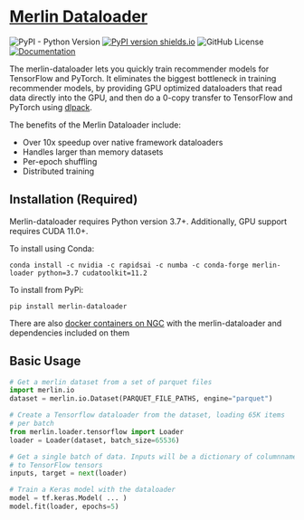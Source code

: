 # [Merlin Dataloader](https://github.com/NVIDIA-Merlin/dataloader)

![PyPI - Python Version](https://img.shields.io/pypi/pyversions/merlin-dataloader)
[![PyPI version shields.io](https://img.shields.io/pypi/v/merlin-systems.svg)](https://pypi.python.org/pypi/merlin-dataloader/)
![GitHub License](https://img.shields.io/github/license/NVIDIA-Merlin/dataloader)
[![Documentation](https://img.shields.io/badge/documentation-blue.svg)](https://nvidia-merlin.github.io/dataloader/main/README.html)

The merlin-dataloader lets you quickly train recommender models for TensorFlow and PyTorch. It eliminates the biggest bottleneck in training recommender models, by providing GPU optimized dataloaders that read data directly into the GPU, and then do a 0-copy transfer to TensorFlow and PyTorch using [dlpack](https://github.com/dmlc/dlpack).


The benefits of the Merlin Dataloader include:
 * Over 10x speedup over native framework dataloaders
 * Handles larger than memory datasets
 * Per-epoch shuffling
 * Distributed training

## Installation (Required)

Merlin-dataloader requires Python version 3.7+. Additionally, GPU support requires CUDA 11.0+.

To install using Conda:
```
conda install -c nvidia -c rapidsai -c numba -c conda-forge merlin-loader python=3.7 cudatoolkit=11.2
```

To install from PyPi:
```
pip install merlin-dataloader
```

There are also [docker containers on NGC](https://nvidia-merlin.github.io/Merlin/main/containers.html) with the merlin-dataloader and dependencies included on them

## Basic Usage

```python
# Get a merlin dataset from a set of parquet files
import merlin.io
dataset = merlin.io.Dataset(PARQUET_FILE_PATHS, engine="parquet")

# Create a Tensorflow dataloader from the dataset, loading 65K items
# per batch
from merlin.loader.tensorflow import Loader
loader = Loader(dataset, batch_size=65536)

# Get a single batch of data. Inputs will be a dictionary of columnname
# to TensorFlow tensors
inputs, target = next(loader)

# Train a Keras model with the dataloader
model = tf.keras.Model( ... )
model.fit(loader, epochs=5)
```
